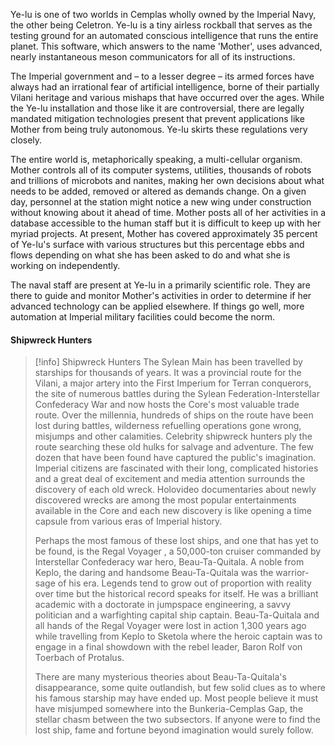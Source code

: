 
Ye-lu is one of two worlds in Cemplas wholly owned by the Imperial Navy, the other being Celetron. Ye-lu is a tiny airless rockball that serves as the testing ground for an automated conscious intelligence that runs the entire planet. This software, which answers to the name 'Mother', uses advanced, nearly instantaneous meson communicators for all of its instructions.

The Imperial government and – to a lesser degree – its armed forces have always had an irrational fear of artificial intelligence, borne of their partially Vilani heritage and various mishaps that have occurred over the ages. While the Ye-lu installation and those like it are controversial, there are legally mandated mitigation technologies present that prevent applications like Mother from being truly autonomous. Ye-lu skirts these regulations very closely.

The entire world is, metaphorically speaking, a multi-cellular organism. Mother controls all of its computer systems, utilities, thousands of robots and trillions of microbots and nanites, making her own decisions about what needs to be added, removed or altered as demands change. On a given day, personnel at the station might notice a new wing under construction without knowing about it ahead of time. Mother posts all of her activities in a database accessible to the human staff but it is difficult to keep up with her myriad projects. At present, Mother has covered approximately 35 percent of Ye-lu's surface with various structures but this percentage ebbs and flows depending on what she has been asked to do and what she is working on independently.

The naval staff are present at Ye-lu in a primarily scientific role. They are there to guide and monitor Mother's activities in order to determine if her advanced technology can be applied elsewhere. If things go well, more automation at Imperial military facilities could become the norm.

#### Shipwreck Hunters

> [!info] Shipwreck Hunters
> The Sylean Main has been travelled by starships for thousands of years. It was a provincial route for the Vilani, a major artery into the First Imperium for Terran conquerors, the site of numerous battles during the Sylean Federation-Interstellar Confederacy War and now hosts the Core's most valuable trade route. Over the millennia, hundreds of ships on the route have been lost during battles, wilderness refuelling operations gone wrong, misjumps and other calamities. Celebrity shipwreck hunters ply the route searching these old hulks for salvage and adventure. The few dozen that have been found have captured the public's imagination. Imperial citizens are fascinated with their long, complicated histories and a great deal of excitement and media attention surrounds the discovery of each old wreck. Holovideo documentaries about newly discovered wrecks are among the most popular entertainments available in the Core and each new discovery is like opening a time capsule from various eras of Imperial history.
>
> Perhaps the most famous of these lost ships, and one that has yet to be found, is the Regal Voyager , a 50,000-ton cruiser commanded by Interstellar Confederacy war hero, Beau-Ta-Quitala. A noble from Keplo, the daring and handsome Beau-Ta-Quitala was the warrior-sage of his era. Legends tend to grow out of proportion with reality over time but the historical record speaks for itself. He was a brilliant academic with a doctorate in jumpspace engineering, a savvy politician and a warfighting capital ship captain. Beau-Ta-Quitala and all hands of the Regal Voyager were lost in action 1,300 years ago while travelling from Keplo to Sketola where the heroic captain was to engage in a final showdown with the rebel leader, Baron Rolf von Toerbach of Protalus.
>
> There are many mysterious theories about Beau-Ta-Quitala's disappearance, some quite outlandish, but few solid clues as to where his famous starship may have ended up. Most people believe it must have misjumped somewhere into the Bunkeria-Cemplas Gap, the stellar chasm between the two subsectors. If anyone were to find the lost ship, fame and fortune beyond imagination would surely follow.
